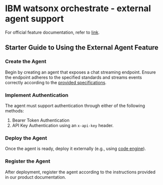 # IBM watsonx orchestrate - external agent support

For official feature documentation, refer to [link](https://developer.ibm.com/apis/catalog/watsonorchestrate--custom-assistants/api/API--watsonorchestrate--ibm-watsonx-orchestrate-api#Register_an_external_chat_completions_agent__agents_external_chat_post).

## Starter Guide to Using the External Agent Feature

### Create the Agent
Begin by creating an agent that exposes a chat streaming endpoint. Ensure the endpoint adheres to the specified standards and streams events correctly according to the [provided specifications](spec.yaml).

### Implement Authentication
The agent must support authentication through either of the following methods:

1. Bearer Token Authentication
2. API Key Authentication using an `x-api-key` header.

### Deploy the Agent
Once the agent is ready, deploy it externally (e.g., using [code engine](https://www.ibm.com/products/code-engine)).

### Register the Agent
After deployment, register the agent according to the instructions provided in our product documentation.